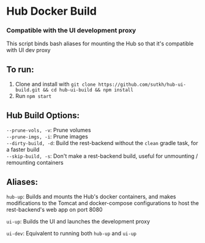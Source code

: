 # Hub Docker Build
### Compatible with the UI development proxy
This script binds bash aliases for mounting the Hub so that it's compatible with UI dev proxy

## To run:
1. Clone and install with `git clone https://github.com/sutkh/hub-ui-build.git && cd hub-ui-build && npm install`
2. Run `npm start`

## Hub Build Options:
```--prune-vols, -v```: Prune volumes
<br>```--prune-imgs, -i```: Prune images
<br>```--dirty-build, -d```: Build the rest-backend without the `clean` gradle task, for a faster build
<br>```--skip-build, -s```: Don't make a rest-backend build, useful for unmounting / remounting containers

## Aliases:
`hub-up`: Builds and mounts the Hub's docker containers, and makes modifications to the Tomcat and docker-compose configurations to host the rest-backend's web app on port 8080

`ui-up`: Builds the UI and launches the development proxy

`ui-dev`: Equivalent to running both `hub-up` and `ui-up`
